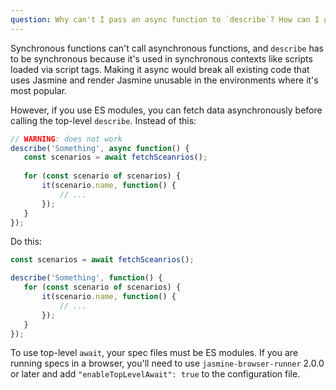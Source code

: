```yaml
---
question: Why can't I pass an async function to `describe`? How can I generate specs from asynchronously loaded data?
---
```


Synchronous functions can't call asynchronous functions, and `describe` has to
be synchronous because it's used in synchronous contexts like scripts loaded via
script tags. Making it async would break all existing code that uses Jasmine and
render Jasmine unusable in the environments where it's most popular.

However, if you use ES modules, you can fetch data asynchronously before calling
the top-level `describe`. Instead of this:

```javascript
// WARNING: does not work
describe('Something', async function() {
   const scenarios = await fetchSceanrios();
   
   for (const scenario of scenarios) {
       it(scenario.name, function() {
           // ...
       });
   }
});
```

Do this:

```javascript
const scenarios = await fetchSceanrios();

describe('Something', function() {
   for (const scenario of scenarios) {
       it(scenario.name, function() {
           // ...
       });
   }
});
```

To use top-level `await`, your spec files must be ES modules. If you are running
specs in a browser, you'll need to use `jasmine-browser-runner` 2.0.0 or
later and add `"enableTopLevelAwait": true` to the configuration file.